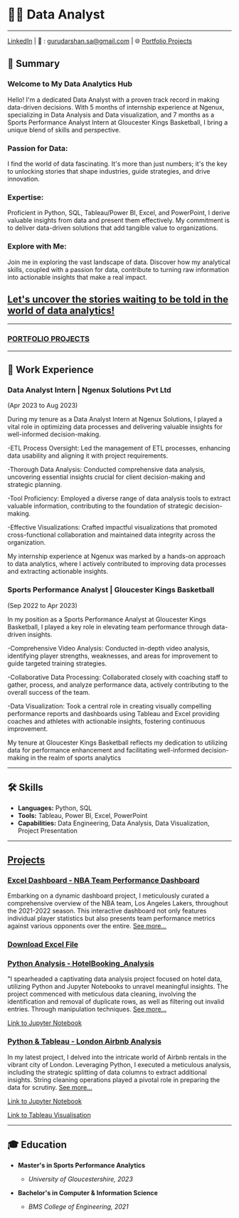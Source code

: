 # 👨‍💻 Data Analyst
---
[LinkedIn](https://www.linkedin.com/in/guru-darshan-s-a-491163254) | 📧 : gurudarshan.sa@gmail.com | 🌐 [Portfolio Projects](projects.md)


## 🚀 Summary  


### Welcome to My Data Analytics Hub

Hello! I'm a dedicated Data Analyst with a proven track record in making data-driven decisions. With 5 months of internship experience at Ngenux, specializing in Data Analysis and Data visualization, and 7 months as a Sports Performance Analyst Intern at Gloucester Kings Basketball, I bring a unique blend of skills and perspective.

### Passion for Data:
I find the world of data fascinating. It's more than just numbers; it's the key to unlocking stories that shape industries, guide strategies, and drive innovation.

### Expertise:

Proficient in Python, SQL, Tableau/Power BI, Excel, and PowerPoint, I derive valuable insights from data and present them effectively. My commitment is to deliver data-driven solutions that add tangible value to organizations.

### Explore with Me:

Join me in exploring the vast landscape of data. Discover how my analytical skills, coupled with a passion for data, contribute to turning raw information into actionable insights that make a real impact.

## [Let's uncover the stories waiting to be told in the world of data analytics!](projects.md)
---
### [PORTFOLIO PROJECTS](projects.md)
---

## 💼 Work Experience

### Data Analyst Intern        | Ngenux Solutions Pvt Ltd 
(Apr 2023 to Aug 2023)

During my tenure as a Data Analyst Intern at Ngenux Solutions, I played a vital role in optimizing data processes and delivering valuable insights for well-informed decision-making.

-ETL Process Oversight: Led the management of ETL processes, enhancing data usability and aligning it with project requirements.

-Thorough Data Analysis: Conducted comprehensive data analysis, uncovering essential insights crucial for client decision-making and strategic planning.

-Tool Proficiency: Employed a diverse range of data analysis tools to extract valuable information, contributing to the foundation of strategic decision-making.

-Effective Visualizations: Crafted impactful visualizations that promoted cross-functional collaboration and maintained data integrity across the organization.

My internship experience at Ngenux was marked by a hands-on approach to data analytics, where I actively contributed to improving data processes and extracting actionable   insights.

### Sports Performance Analyst | Gloucester Kings Basketball 
(Sep 2022 to Apr 2023)

In my position as a Sports Performance Analyst at Gloucester Kings Basketball, I played a key role in elevating team performance through data-driven insights.

-Comprehensive Video Analysis: Conducted in-depth video analysis, identifying player strengths, weaknesses, and areas for improvement to guide targeted training strategies.

-Collaborative Data Processing: Collaborated closely with coaching staff to gather, process, and analyze performance data, actively contributing to the overall success of the team.

-Data Visualization: Took a central role in creating visually compelling performance reports and dashboards using Tableau and Excel providing coaches and athletes with actionable insights, fostering continuous improvement.

My tenure at Gloucester Kings Basketball reflects my dedication to utilizing data for performance enhancement and facilitating well-informed decision-making in the realm of sports analytics

---

## 🛠️ Skills

- **Languages:** Python, SQL
- **Tools:** Tableau, Power BI, Excel, PowerPoint
- **Capabilities:** Data Engineering, Data Analysis, Data Visualization, Project Presentation
  
 ---

## [Projects](projects.md)

### [Excel Dashboard - NBA Team Performance Dashboard](ExcelProject.md) 
Embarking on a dynamic dashboard project, I meticulously curated a comprehensive overview of the NBA team, Los Angeles Lakers, throughout the 2021-2022 season. This interactive dashboard not only features individual player statistics but also presents team performance metrics against various opponents over the entire. [See more...](ExcelProject.md)

### [Download Excel File](https://github.com/Guru-Darshan/guru-darshan.github.io/raw/207d4680f86b054a3caeeb9dab730f911c4fceba/s4216964_Dashboard.xlsx)



### [Python Analysis - HotelBooking_Analysis](https://github.com/Guru-Darshan/guru-darshan.github.io/blob/main/HotelBooking_Analysis.ipynb)
"I spearheaded a captivating data analysis project focused on hotel data, utilizing Python and Jupyter Notebooks to unravel meaningful insights. The project commenced with meticulous data cleaning, involving the identification and removal of duplicate rows, as well as filtering out invalid entries. Through manipulation techniques. [See more...](https://github.com/Guru-Darshan/guru-darshan.github.io/blob/main/HotelBooking_Analysis.ipynb)

[Link to Jupyter Notebook](https://github.com/Guru-Darshan/guru-darshan.github.io/blob/main/HotelBooking_Analysis.ipynb)



### [Python & Tableau - London Airbnb Analysis ](https://github.com/Guru-Darshan/guru-darshan.github.io/blob/main/London_airbnb.ipynb)
In my latest project, I delved into the intricate world of Airbnb rentals in the vibrant city of London. Leveraging Python, I executed a meticulous analysis, including the strategic splitting of data columns to extract additional insights. String cleaning operations played a pivotal role in preparing the data for scrutiny. [See more...](https://github.com/Guru-Darshan/guru-darshan.github.io/blob/main/London_airbnb.ipynb)

[Link to Jupyter Notebook](https://github.com/Guru-Darshan/guru-darshan.github.io/blob/main/London_airbnb.ipynb)

[Link to Tableau Visualisation](https://public.tableau.com/views/LondonAirbnb_17017120366450/Dashboard2?:language=en-GB&:display_count=n&:origin=viz_share_link)
  

---

## 🎓 Education

- **Master's in Sports Performance Analytics**
  - *University of Gloucestershire, 2023*

- **Bachelor's in Computer & Information Science**
  - *BMS College of Engineering, 2021*
    



